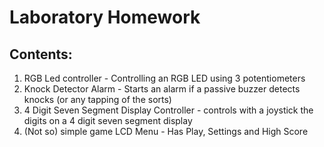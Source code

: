 # Laboratory Homework

## Contents:
1. RGB Led controller - Controlling an RGB LED using 3 potentiometers
2. Knock Detector Alarm - Starts an alarm if a passive buzzer detects knocks (or any tapping of the sorts)
3. 4 Digit Seven Segment Display Controller - controls with a joystick the digits on a 4 digit seven segment display
4. (Not so) simple game LCD Menu - Has Play, Settings and High Score
